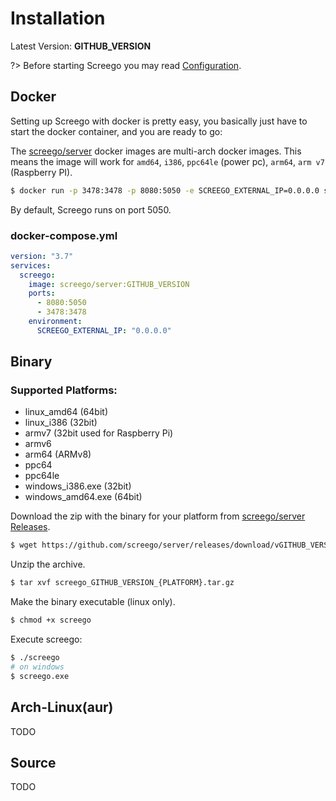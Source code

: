 # Installation

Latest Version: **GITHUB_VERSION**

?> Before starting Screego you may read [Configuration](config.md).

## Docker

Setting up Screego with docker is pretty easy, you basically just have to start the docker container, and you are ready to go:

The [screego/server](https://hub.docker.com/r/screego/server) docker images are multi-arch docker images. 
This means the image will work for `amd64`, `i386`, `ppc64le` (power pc), `arm64`, `arm v7` (Raspberry PI).

```bash
$ docker run -p 3478:3478 -p 8080:5050 -e SCREEGO_EXTERNAL_IP=0.0.0.0 screego/server:GITHUB_VERSION
```

By default, Screego runs on port 5050.

### docker-compose.yml

```yaml
version: "3.7"
services:
  screego:
    image: screego/server:GITHUB_VERSION
    ports:
      - 8080:5050
      - 3478:3478
    environment:
      SCREEGO_EXTERNAL_IP: "0.0.0.0"
```

## Binary

### Supported Platforms:

* linux_amd64 (64bit)
* linux_i386 (32bit)
* armv7 (32bit used for Raspberry Pi)
* armv6
* arm64 (ARMv8)
* ppc64
* ppc64le
* windows_i386.exe (32bit)
* windows_amd64.exe (64bit)

Download the zip with the binary for your platform from [screego/server Releases](https://github.com/screego/server/releases).

```bash
$ wget https://github.com/screego/server/releases/download/vGITHUB_VERSION/screego_GITHUB_VERSION_{PLATFORM}.tar.gz
```

Unzip the archive.

```bash
$ tar xvf screego_GITHUB_VERSION_{PLATFORM}.tar.gz
```

Make the binary executable (linux only).

```bash
$ chmod +x screego
```

Execute screego:

```bash
$ ./screego
# on windows
$ screego.exe
```

## Arch-Linux(aur)

TODO

## Source

TODO
